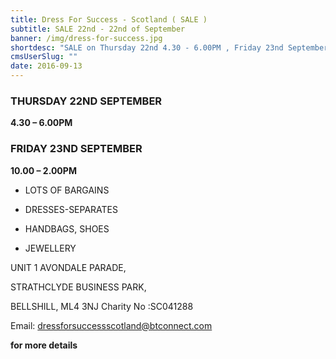 ```yaml
---
title: Dress For Success - Scotland ( SALE )
subtitle: SALE 22nd - 22nd of September
banner: /img/dress-for-success.jpg
shortdesc: "SALE on Thursday 22nd 4.30 - 6.00PM , Friday 23nd September 10.00 - 2.00PM ( Lots of Bargains, Dress-Separates, Handbags, Shoes, Jewellery ).\n\n    "
cmsUserSlug: ""
date: 2016-09-13 
---
```


### THURSDAY 22ND SEPTEMBER

**4.30 – 6.00PM**

### FRIDAY 23ND SEPTEMBER

**10.00 – 2.00PM**

* LOTS OF BARGAINS

* DRESSES-SEPARATES&#13;

* HANDBAGS, SHOES

* JEWELLERY

UNIT 1 AVONDALE PARADE, 

STRATHCLYDE BUSINESS PARK, 

BELLSHILL, ML4 3NJ Charity No :SC041288

Email: [dressforsuccessscotland@btconnect.com](mailto:dressforsuccessscotland@btconnect.com) 

**for more details**